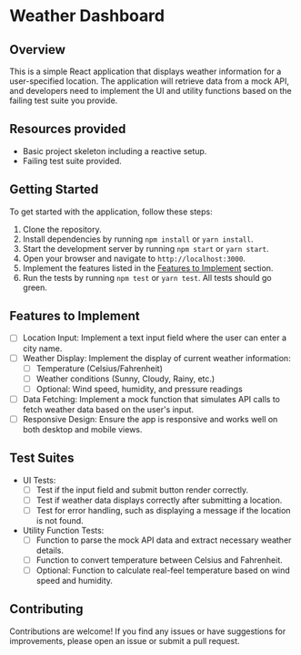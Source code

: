 # Weather Dashboard

## Overview

This is a simple React application that displays weather information for a user-specified location. The application will retrieve data from a mock API, and developers need to implement the UI and utility functions based on the failing test suite you provide.

## Resources provided

- Basic project skeleton including a reactive setup.
- Failing test suite provided.

## Getting Started

To get started with the application, follow these steps:

1. Clone the repository.
2. Install dependencies by running `npm install` or `yarn install`.
3. Start the development server by running `npm start` or `yarn start`.
4. Open your browser and navigate to `http://localhost:3000`.
5. Implement the features listed in the [Features to Implement](#features-to-implement) section.
6. Run the tests by running `npm test` or `yarn test`. All tests should go green.

## Features to Implement

- [ ] Location Input: Implement a text input field where the user can enter a city name.
- [ ] Weather Display: Implement the display of current weather information:
  - [ ] Temperature (Celsius/Fahrenheit)
  - [ ] Weather conditions (Sunny, Cloudy, Rainy, etc.)
  - [ ] Optional: Wind speed, humidity, and pressure readings
- [ ] Data Fetching: Implement a mock function that simulates API calls to fetch weather data based on the user's input.
- [ ] Responsive Design: Ensure the app is responsive and works well on both desktop and mobile views.

## Test Suites

- UI Tests:
  - [ ] Test if the input field and submit button render correctly.
  - [ ] Test if weather data displays correctly after submitting a location.
  - [ ] Test for error handling, such as displaying a message if the location is not found.
- Utility Function Tests:
  - [ ] Function to parse the mock API data and extract necessary weather details.
  - [ ] Function to convert temperature between Celsius and Fahrenheit.
  - [ ] Optional: Function to calculate real-feel temperature based on wind speed and humidity.

## Contributing

Contributions are welcome! If you find any issues or have suggestions for improvements, please open an issue or submit a pull request.
